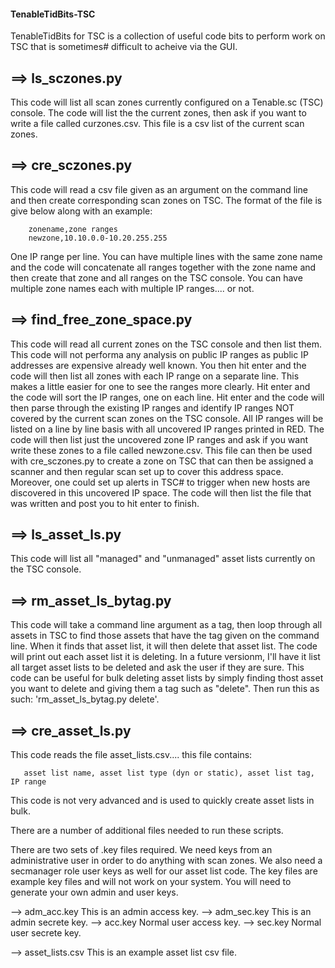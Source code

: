 #### TenableTidBits-TSC ####

  TenableTidBits for TSC is a collection of useful code bits to perform work on TSC that is sometimes#  difficult to acheive via the GUI.

##  ==> ls_sczones.py

  This code will list all scan zones currently configured on a Tenable.sc (TSC) console.  The code will list the
  the current zones, then ask if you want to write a file called curzones.csv.  This file is a csv list of
  the current scan zones.

##  ==> cre_sczones.py

  This code will read a csv file given as an argument on the command line and then create corresponding
  scan zones on TSC.  The format of the file is give below along with an example:

        zonename,zone ranges
        newzone,10.10.0.0-10.20.255.255

  One IP range per line. You can have multiple lines with the same zone name and the code will concatenate all
  ranges together with the zone name and then create that zone and all ranges on the TSC console.  You can have
  multiple zone names each with multiple IP ranges.... or not.

##  ==> find_free_zone_space.py

  This code will read all current zones on the TSC console and then list them.  This code will not performa any
  analysis on public IP ranges as public IP addresses are expensive already well known.  You then hit enter and the code
  will then list all zones with each IP range on a separate line.  This makes a little easier for one to see the
  ranges more clearly.  Hit enter and the code will sort the IP ranges, one on each line.  Hit enter and the code
  will then parse through the existing IP ranges and identify IP ranges NOT covered by the current scan zones
  on the TSC console.  All IP ranges will be listed on a line by line basis with all uncovered IP ranges printed
  in RED.  The code will then list just the uncovered zone IP ranges and ask if you want write these zones to a file
  called newzone.csv.  This file can then be used with cre_sczones.py to create a zone on TSC that can then be
  assigned a scanner and then regular scan set up to cover this address space.  Moreover, one could set up alerts in TSC#  to trigger when new hosts are discovered in this uncovered IP space.  The code will then list the file that was written
  and post you to hit enter to finish.

##  ==> ls_asset_ls.py

  This code will list all "managed" and "unmanaged" asset lists currently on the TSC console.

##  ==> rm_asset_ls_bytag.py

  This code will take a command line argument as a tag, then loop through all assets in TSC to find those assets that have
  the tag given on the command line.  When it finds that asset list, it will then delete that asset list.  The code will
  print out each asset list it is deleting.  In a future versionm, I'll have it list all target asset lists to be deleted
  and ask the user if they are sure.  This code can be useful for bulk deleting asset lists by simply finding thost asset
  you want to delete and giving them a tag such as "delete".  Then run this as such: 'rm_asset_ls_bytag.py delete'.

##  ==> cre_asset_ls.py

  This code reads the file asset_lists.csv.... this file contains:

       asset list name, asset list type (dyn or static), asset list tag, IP range

  This code is not very advanced and is used to quickly create asset lists in bulk.

  There are a number of additional files needed to run these scripts.

  There are two sets of .key files required.  We need keys from an administrative user in order to do anything with scan zones.
  We also need a secmanager role user keys as well for our asset list code.  The key files are example key files and will not
  work on your system.  You will need to generate your own admin and user keys.

  --> adm_acc.key          This is an admin access key.
  --> adm_sec.key          This is an admin secrete key.
  --> acc.key              Normal user access key.
  --> sec.key              Normal user secrete key.

  --> asset_lists.csv      This is an example asset list csv file.
  

